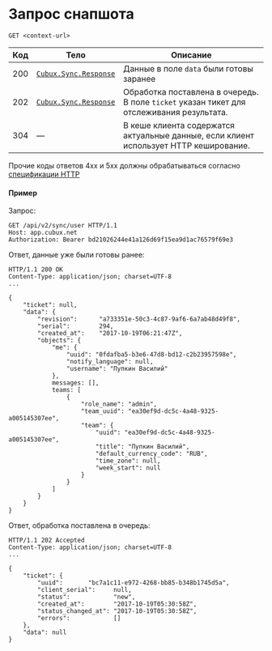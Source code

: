 Запрос снапшота
===============

```
GET <context-url>
```

Код | Тело | Описание
--- | ---- | --------
200 | [`Cubux.Sync.Response`][Cubux.Sync.Response] | Данные в поле `data` были готовы заранее
202 | [`Cubux.Sync.Response`][Cubux.Sync.Response] | Обработка поставлена в очередь. В поле `ticket` указан тикет для отслеживания результата.
304 | — | В кеше клиента содержатся актуальные данные, если клиент использует HTTP кеширование.

Прочие коды ответов 4xx и 5xx должны обрабатываться согласно
[спецификации HTTP][http]


#### Пример

Запрос:

    GET /api/v2/sync/user HTTP/1.1
    Host: app.cubux.net
    Authorization: Bearer bd21026244e41a126d69f15ea9d1ac76579f69e3

Ответ, данные уже были готовы ранее:

    HTTP/1.1 200 OK
    Content-Type: application/json; charset=UTF-8
    ...

    {
        "ticket": null,
        "data": {
            "revision":      "a733351e-50c3-4c87-9af6-6a7ab48d49f8",
            "serial":        294,
            "created_at":    "2017-10-19T06:21:47Z",
            "objects": {
                "me": {
                    "uuid": "0fdafba5-b3e6-47d8-bd12-c2b23957598e",
                    "notify_language": null,
                    "username": "Пупкин Василий"
                },
                messages: [],
                teams: [
                    {
                        "role_name": "admin",
                        "team_uuid": "ea30ef9d-dc5c-4a48-9325-a005145307ee",
                        "team": {
                            "uuid": "ea30ef9d-dc5c-4a48-9325-a005145307ee",
                            "title": "Пупкин Василий",
                            "default_currency_code": "RUB",
                            "time_zone": null,
                            "week_start": null
                        }
                    }
                ]
            }
        }
    }

Ответ, обработка поставлена в очередь:

    HTTP/1.1 202 Accepted
    Content-Type: application/json; charset=UTF-8
    ...

    {
        "ticket": {
            "uuid":       "bc7a1c11-e972-4268-bb85-b348b1745d5a",
            "client_serial":     null,
            "status":            "new",
            "created_at":        "2017-10-19T05:30:58Z",
            "status_changed_at": "2017-10-19T05:30:58Z",
            "errors":            []
        },
        "data": null
    }


[Cubux.Sync.Response]: ../../type/sync/response.md
[http]: https://tools.ietf.org/html/rfc7231
